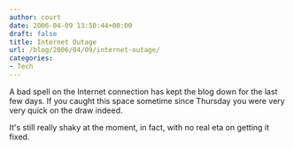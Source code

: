 ```yaml
---
author: court
date: 2006-04-09 13:50:44+00:00
draft: false
title: Internet Outage
url: /blog/2006/04/09/internet-outage/
categories:
- Tech
---
```


A bad spell on the Internet connection has kept the blog down for the last few days.  If you caught this space sometime since Thursday you were very very quick on the draw indeed. 


It's still really shaky at the moment, in fact, with no real eta on getting it fixed.
